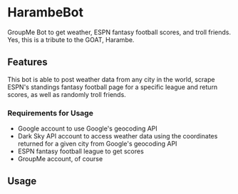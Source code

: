 # HarambeBot
GroupMe Bot to get weather, ESPN fantasy football scores, and troll friends. Yes, this is a tribute to the GOAT, Harambe.

## Features
This bot is able to post weather data from any city in the world, scrape ESPN's standings fantasy football page for a specific league and return scores, as well as randomly troll friends. 

### Requirements for Usage
- Google account to use Google's geocoding API
- Dark Sky API account to access weather data using the coordinates returned for a given city from Google's geocoding API
- ESPN fantasy football league to get scores
- GroupMe account, of course

## Usage
